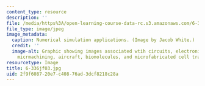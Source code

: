 ```yaml
---
content_type: resource
description: ''
file: /media/https%3A/open-learning-course-data-rc.s3.amazonaws.com/6-336j-introduction-to-numerical-simulation-sma-5211-fall-2003/2f9f608720e7c40876ad3dcf8218c28a_6-336jf03.jpg
file_type: image/jpeg
image_metadata:
  caption: Numerical simulation applications. (Image by Jacob White.)
  credit: ''
  image-alt: Graphic showing images associated wtih circuits, electronic packaging,
    micrmachining, aircraft, biomolecules, and microfabricated cell traps.
resourcetype: Image
title: 6-336jf03.jpg
uid: 2f9f6087-20e7-c408-76ad-3dcf8218c28a
---
```

